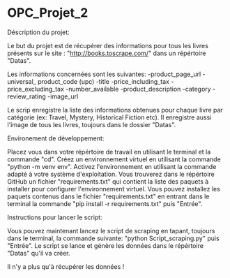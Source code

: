 # OPC_Projet_2

Déscription du projet:

Le but du projet est de récupérer des informations pour tous les livres présents sur le site : "http://books.toscrape.com/" dans un répértoire "Datas".

Les informations concernées sont les suivantes:
-product_page_url
-universal_ product_code (upc)
-title
-price_including_tax
-price_excluding_tax
-number_available
-product_description
-category
-review_rating
-image_url

Le scrip enregistre la liste des informations obtenues pour chaque livre par catégorie (ex: Travel, Mystery, Historical Fiction etc).
Il enregistre aussi l'image de tous les livres, toujours dans le dossier "Datas". 

Environement de développement: 

Placez vous dans votre répértoire de travail en utilisant le terminal et la commande "cd".
Créez un environnement virtuel en utilisant la commande "python -m venv env".
Activez l'environnement en utilisant la commande adapté à votre système d'exploitation.
Vous trouverez dans le répértoire GitHub un fichier "requirements.txt" qui contient la liste des paquets à installer pour configurer l'environnement virtuel. 
Vous pouvez installez les paquets contenus dans le fichier "requirements.txt" en entrant dans le terminal la commande "pip install -r requirements.txt" puis "Entrée". 

Instructions pour lancer le script:

Vous pouvez maintenant lancez le script de scraping en tapant, toujours dans le terminal, la commande suivante: "python Script_scraping.py" puis "Entrée". 
Le script se lance et génère les données dans le répértoire "Datas" qu'il va créer.

Il n'y a plus qu'à récupérer les données ! 

